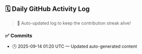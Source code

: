 ## 🗓️ Daily GitHub Activity Log

> 🤖 Auto-updated log to keep the contribution streak alive!

### ✅ Commits

- 🕒 2025-09-14 01:20 UTC — Updated auto-generated content

